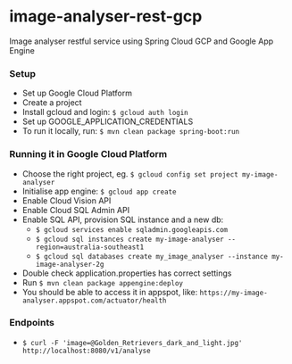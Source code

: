 # image-analyser-rest-gcp
Image analyser restful service using Spring Cloud GCP and Google App Engine

### Setup
* Set up Google Cloud Platform
* Create a project
* Install gcloud and login: `$ gcloud auth login`
* Set up GOOGLE_APPLICATION_CREDENTIALS
* To run it locally, run: `$ mvn clean package spring-boot:run`

### Running it in Google Cloud Platform
* Choose the right project, eg. `$ gcloud config set project my-image-analyser`
* Initialise app engine: `$ gcloud app create`
* Enable Cloud Vision API
* Enable Cloud SQL Admin API
* Enable SQL API, provision SQL instance and a new db:
  - `$ gcloud services enable sqladmin.googleapis.com`
  - `$ gcloud sql instances create my-image-analyser --region=australia-southeast1`
  - `$ gcloud sql databases create my_image_analyser --instance my-image-analyser-2g`
* Double check application.properties has correct settings
* Run `$ mvn clean package appengine:deploy`
* You should be able to access it in appspot, like: `https://my-image-analyser.appspot.com/actuator/health`

### Endpoints
* `$ curl -F 'image=@Golden_Retrievers_dark_and_light.jpg' http://localhost:8080/v1/analyse`
